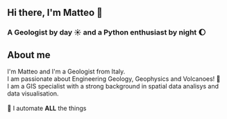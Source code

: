 ## Hi there, I'm Matteo :wave:
### A Geologist by day :sunny: and a Python enthusiast by night :moon:

## About me
I'm Matteo and I'm a Geologist from Italy.<br>
I am passionate about Engineering Geology, Geophysics and Volcanoes! :volcano:<br>
I am a GIS specialist with a strong background in spatial data analisys and data visualisation.<br>
<br>
:space_invader: I automate <b>ALL</b> the things
